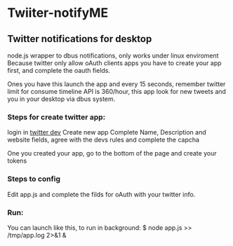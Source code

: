 # Twiiter-notifyME #

## Twitter notifications for desktop ##

 node.js wrapper to dbus notifications, only works under linux enviroment 
 Because twitter only allow oAuth clients apps you have to create your app
 first, and complete the oauth fields.

 Ones you have this launch the app and every 15 seconds, remember twitter limit
 for consume timeline API is 360/hour, this app look for new tweets and you in
 your desktop via dbus system.

### Steps for create twitter app: ###

  [twitter dev]:"https://dev.twitter.com/apps"
  login in [twitter dev]
  Create new app
  Complete Name, Description and website fields, agree with the devs rules and complete the capcha
  
  One you created your app, go to the bottom of the page and create your tokens

### Steps to config ###
  Edit app.js and complete the filds for oAuth with your twitter info.


### Run: ###
 
 You can launch like this, to run in background:
 $ node app.js >> /tmp/app.log 2>&1 &
 
